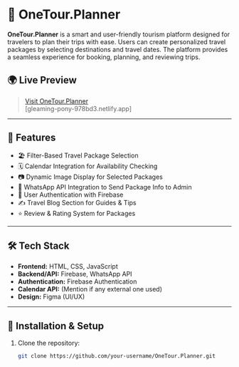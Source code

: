 # 🧳 OneTour.Planner

**OneTour.Planner** is a smart and user-friendly tourism platform designed for travelers to plan their trips with ease. Users can create personalized travel packages by selecting destinations and travel dates. The platform provides a seamless experience for booking, planning, and reviewing trips.

## 🌍 Live Preview

> [Visit OneTour.Planner]()  
[gleaming-pony-978bd3.netlify.app]

---

## 📌 Features

- 🏖️ Filter-Based Travel Package Selection
- 🗓️ Calendar Integration for Availability Checking
- 📷 Dynamic Image Display for Selected Packages
- 💬 WhatsApp API Integration to Send Package Info to Admin
- 🔐 User Authentication with Firebase
- ✍️ Travel Blog Section for Guides & Tips
- ⭐ Review & Rating System for Packages

---

## 🛠️ Tech Stack

- **Frontend:** HTML, CSS, JavaScript
- **Backend/API:** Firebase, WhatsApp API
- **Authentication:** Firebase Authentication
- **Calendar API:** (Mention if any external one used)
- **Design:** Figma (UI/UX)

---

## 🚀 Installation & Setup

1. Clone the repository:
   ```bash
   git clone https://github.com/your-username/OneTour.Planner.git
